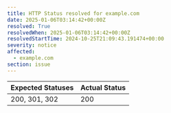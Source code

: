 ```yaml
---
title: HTTP Status resolved for example.com
date: 2025-01-06T03:14:42+00:00Z
resolved: True
resolvedWhen: 2025-01-06T03:14:42+00:00Z
resolvedStartTime: 2024-10-25T21:09:43.191474+00:00
severity: notice
affected:
  - example.com
section: issue
---
```


| Expected Statuses | Actual Status  |
|-------------------|----------------|
| 200, 301, 302 | 200 |
